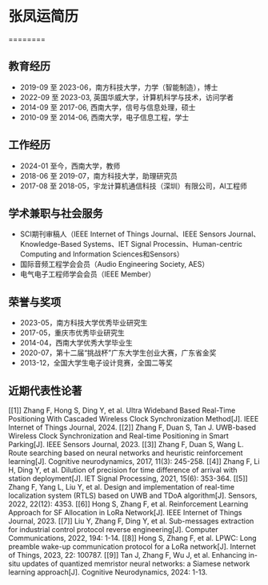 # 张凤运简历
========

## 教育经历
* 2019-09 至 2023-06，南方科技大学，力学（智能制造），博士
* 2022-09 至 2023-03, 英国华威大学，计算机科学与技术，访问学者
* 2014-09 至 2017-06, 西南大学，信号与信息处理，硕士
* 2010-09 至 2014-06, 西南大学，电子信息工程，学士

## 工作经历
* 2024-01 至今，西南大学，教师
* 2018-06 至 2019-07，南方科技大学，助理研究员
* 2017-08 至 2018-05，宇龙计算机通信科技（深圳）有限公司，AI工程师

## 学术兼职与社会服务
* SCI期刊审稿人（IEEE Internet of Things Journal、IEEE Sensors Journal、Knowledge-Based Systems、IET Signal Processin、Human-centric Computing and Information Sciences和Sensors）
* 国际音频工程学会会员（Audio Engineering Society, AES）
* 电气电子工程师学会会员（IEEE Member）

## 荣誉与奖项
* 2023-05，南方科技大学优秀毕业研究生
* 2017-05，重庆市优秀毕业研究生
* 2014-04，西南大学优秀大学毕业生
* 2020-07，第十二届“挑战杯”广东大学生创业大赛，广东省金奖
* 2013-12，全国大学生电子设计竞赛，全国二等奖

## 近期代表性论著
[[1]] Zhang F, Hong S, Ding Y, et al. Ultra Wideband Based Real-Time Positioning With Cascaded Wireless Clock Synchronization Method[J]. IEEE Internet of Things Journal, 2024.
[[2]] Zhang F, Duan S, Tan J. UWB-based Wireless Clock Synchronization and Real-time Positioning in Smart Parking[J]. IEEE Sensors Journal, 2023.
[[3]] Zhang F, Duan S, Wang L. Route searching based on neural networks and heuristic reinforcement learning[J]. Cognitive neurodynamics, 2017, 11(3): 245-258.
[[4]] Zhang F, Li H, Ding Y, et al. Dilution of precision for time difference of arrival with station deployment[J]. IET Signal Processing, 2021, 15(6): 353-364.
[[5]] Zhang F, Yang L, Liu Y, et al. Design and implementation of real-time localization system (RTLS) based on UWB and TDoA algorithm[J]. Sensors, 2022, 22(12): 4353.
[[6]] Hong S, Zhang F, et al. Reinforcement Learning Approach for SF Allocation in LoRa Network[J]. IEEE Internet of Things Journal, 2023.
[[7]] Liu Y, Zhang F, Ding Y, et al. Sub-messages extraction for industrial control protocol reverse engineering[J]. Computer Communications, 2022, 194: 1-14.
[[8]] Hong S, Zhang F, et al. LPWC: Long preamble wake-up communication protocol for a LoRa network[J]. Internet of Things, 2023, 22: 100787.
[[9]] Tan J, Zhang F, Wu J, et al. Enhancing in-situ updates of quantized memristor neural networks: a Siamese network learning approach[J]. Cognitive Neurodynamics, 2024: 1-13.
